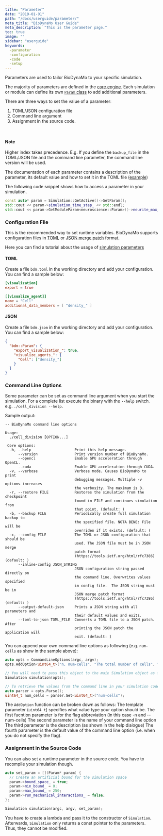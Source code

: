 ```yaml
---
title: "Parameter"
date: "2019-01-01"
path: "/docs/userguide/parameter/"
meta_title: "BioDynaMo User Guide"
meta_description: "This is the parameter page."
toc: true
image: ""
sidebar: "userguide"
keywords:
  -parameter
  -configuration
  -code
  -setup
---
```


Parameters are used to tailor BioDynaMo to your specific simulation.

The majority of parameters are defined in the [core engine](/api/structbdm_1_1Param.html).
Each simulation or module can define its own [`Param` class](/api/structbdm_1_1experimental_1_1neuroscience_1_1Param.html) to add additional parameters.

There are three ways to set the value of a parameter:

1.  TOML/JSON configuration file
2.  Command line argument
3.  Assignment in the source code.

<br/>
<a class="sbox" target="_blank" rel="noopener">
    <div class="sbox-content">
      <h4><b>Note</b></h4>
      <p>Higher index takes precedence.  E.g. If you define the <code>backup_file</code> in the TOML/JSON file and the
    command line parameter, the command line version will be used.
    </p>
    </div>
</a>

The documentation of each parameter contains a description of the
parameter, its default value and how to set it in the TOML file ([example](/api/structbdm_1_1Param.html#a13d24f045335b7ac62a091f56c6fe166))

The following code snippet shows how to access a parameter in your
simulation.

```cpp
const auto* param = Simulation::GetActive()->GetParam();
std::cout << param->simulation_time_step_ << std::endl;
std::cout << param->GetModuleParam<neuroscience::Param>()->neurite_max_length_ << std::endl;

```


### Configuration File

This is the recommended way to set runtime variables. 
BioDynaMo supports configuration files in [TOML](https://toml.io/en/) 
or [JSON merge patch](https://tools.ietf.org/html/rfc7386) format.

Here you can find a tutorial about the usage of [simulation parameters](/docs/userguide/simulation_parameter_tutorial)

#### TOML

Create a file `bdm.toml`
in the working directory and add your configuration. You can find a sample below:

```toml
[visualization]
export = true

[[visualize_agent]]
name = "Cell"
additional_data_members = [ "density_" ]
```

#### JSON

Create a file `bdm.json`
in the working directory and add your configuration. You can find a sample below:

```json
{
  "bdm::Param": {
    "export_visualization_": true,
    "visualize_agents_": {
      "Cell": ["density_"]
    }
  }
}
```

### Command Line Options

Some parameter can be set as command line argument when you start the simulation.
For a complete list execute the binary with the `--help` switch. e.g. `./cell_division --help`.

Sample output:
```
-- BioDynaMo command line options

Usage:
  ./cell_division [OPTION...]

 Core options:
  -h, --help                    Print this help message.
      --version                 Print version number of BioDynaMo.
      --opencl                  Enable GPU acceleration through OpenCL.
      --cuda                    Enable GPU acceleration through CUDA.
  -v, --verbose                 Verbose mode. Causes BioDynaMo to print
                                debugging messages. Multiple -v options increases
                                the verbosity. The maximum is 3.
  -r, --restore FILE            Restores the simulation from the checkpoint
                                found in FILE and continues simulation from
                                that point. (default: )
  -b, --backup FILE             Periodically create full simulation backup to
                                the specified file. NOTA BENE: File will be
                                overriden if it exists. (default: )
  -c, --config FILE             The TOML or JSON configuration that should be
                                used. The JSON file must be in JSON merge
                                patch format
                                (https://tools.ietf.org/html/rfc7386) (default: )
      --inline-config JSON_STRING
                                JSON configuration string passed directly on
                                the command line. Overwrites values specified
                                in config file.  The JSON string must be in
                                JSON merge patch format
                                (https://tools.ietf.org/html/rfc7386) (default: )
      --output-default-json     Prints a JSON string with all parameters and
                                their default values and exits.
      --toml-to-json TOML_FILE  Converts a TOML file to a JSON patch. After
                                printing the JSON patch the application will
                                exit. (default: )
```

You can append your own command line options as following (e.g. `num-cells` as
show in the sample above):

```cpp
auto opts = CommandLineOptions(argc, argv);
opts.AddOption<uint64_t>("n, num-cells", "The total number of cells", "10");

// You will need to pass this object to the main Simulation object as follows:
Simulation simulation(opts);

// To retrieve the values from the command line in your simulation code
auto parser = opts.Parse();
uint64_t num_cells = parser.Get<uint64_t>("num-cells");
```

The `AddOption` function can be broken down as follows: The template parameter
(`uint64_t`) specifies what value type your option should be. The first fucntion
parameter is for the flag abbreviation (in this case -n and --num-cells) The
second parameter is the name of your command line option The third parameter is
the description (as shown in the help dialogue) The fourth parameter is the
default value of the command line option (i.e. when you do not specify the
flag).

### Assignment in the Source Code

You can also set a runtime parameter in the source code. You have to recompile
your simulation though.

```cpp
auto set_param = [](Param* param) {
  // Create an artificial bound for the simulation space
  param->bound_space_ = true;
  param->min_bound_ = 0;
  param->max_bound_ = 250;
  param->run_mechanical_interactions_ = false;
};

Simulation simulation(argc, argv, set_param);
```

You have to create a lambda and pass it to the constructor of `Simulation`.
Afterwards, `Simulation` only returns a const pointer to the parameters. Thus,
they cannot be modified.
